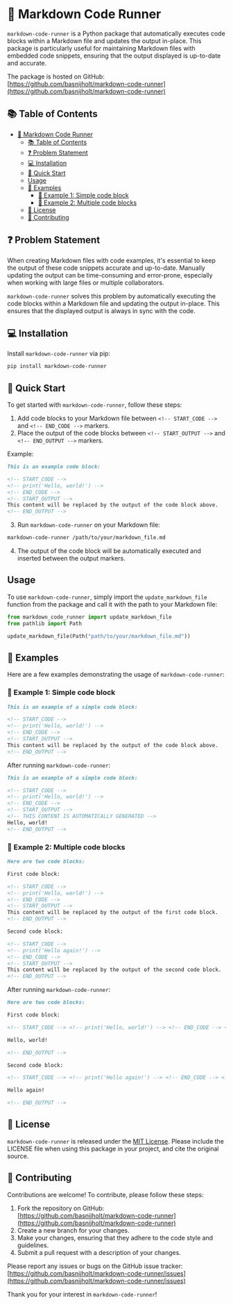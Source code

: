 # 🚀 Markdown Code Runner

`markdown-code-runner` is a Python package that automatically executes code blocks within a Markdown file and updates the output in-place. This package is particularly useful for maintaining Markdown files with embedded code snippets, ensuring that the output displayed is up-to-date and accurate.

The package is hosted on GitHub: [https://github.com/basnijholt/markdown-code-runner](https://github.com/basnijholt/markdown-code-runner)

## 📚 Table of Contents

- [🚀 Markdown Code Runner](#-markdown-code-runner)
  - [📚 Table of Contents](#-table-of-contents)
  - [❓ Problem Statement](#-problem-statement)
  - [💻 Installation](#-installation)
  - [🚀 Quick Start](#-quick-start)
  - [Usage](#usage)
  - [📖 Examples](#-examples)
    - [🌟 Example 1: Simple code block](#-example-1-simple-code-block)
    - [🌟 Example 2: Multiple code blocks](#-example-2-multiple-code-blocks)
  - [📄 License](#-license)
  - [🤝 Contributing](#-contributing)

## ❓ Problem Statement

When creating Markdown files with code examples, it's essential to keep the output of these code snippets accurate and up-to-date. Manually updating the output can be time-consuming and error-prone, especially when working with large files or multiple collaborators.

`markdown-code-runner` solves this problem by automatically executing the code blocks within a Markdown file and updating the output in-place. This ensures that the displayed output is always in sync with the code.

## 💻 Installation

Install `markdown-code-runner` via pip:

```bash
pip install markdown-code-runner
```

## 🚀 Quick Start

To get started with `markdown-code-runner`, follow these steps:

1.  Add code blocks to your Markdown file between `<!-- START_CODE -->` and `<!-- END_CODE -->` markers.
2.  Place the output of the code blocks between `<!-- START_OUTPUT -->` and `<!-- END_OUTPUT -->` markers.

Example:

```markdown
This is an example code block:

<!-- START_CODE -->
<!-- print('Hello, world!') -->
<!-- END_CODE -->
<!-- START_OUTPUT -->
This content will be replaced by the output of the code block above.
<!-- END_OUTPUT -->
```

3.  Run `markdown-code-runner` on your Markdown file:

```bash
markdown-code-runner /path/to/your/markdown_file.md
```

4.  The output of the code block will be automatically executed and inserted between the output markers.

Usage
-----

To use `markdown-code-runner`, simply import the `update_markdown_file` function from the package and call it with the path to your Markdown file:

```python
from markdown_code_runner import update_markdown_file
from pathlib import Path

update_markdown_file(Path("path/to/your/markdown_file.md"))
```

## 📖 Examples

Here are a few examples demonstrating the usage of `markdown-code-runner`:

### 🌟 Example 1: Simple code block

```markdown
This is an example of a simple code block:

<!-- START_CODE -->
<!-- print('Hello, world!') -->
<!-- END_CODE -->
<!-- START_OUTPUT -->
This content will be replaced by the output of the code block above.
<!-- END_OUTPUT -->
```

After running `markdown-code-runner`:

```markdown
This is an example of a simple code block:

<!-- START_CODE -->
<!-- print('Hello, world!') -->
<!-- END_CODE -->
<!-- START_OUTPUT -->
<!-- THIS CONTENT IS AUTOMATICALLY GENERATED -->
Hello, world!
<!-- END_OUTPUT -->
```

### 🌟 Example 2: Multiple code blocks

```markdown
Here are two code blocks:

First code block:

<!-- START_CODE -->
<!-- print('Hello, world!') -->
<!-- END_CODE -->
<!-- START_OUTPUT -->
This content will be replaced by the output of the first code block.
<!-- END_OUTPUT -->

Second code block:

<!-- START_CODE -->
<!-- print('Hello again!') -->
<!-- END_CODE -->
<!-- START_OUTPUT -->
This content will be replaced by the output of the second code block.
<!-- END_OUTPUT -->
```

After running `markdown-code-runner`:
```markdown
Here are two code blocks:

First code block:

<!-- START_CODE --> <!-- print('Hello, world!') --> <!-- END_CODE --> <!-- START_OUTPUT --> <!-- THIS CONTENT IS AUTOMATICALLY GENERATED -->

Hello, world!

<!-- END_OUTPUT -->

Second code block:

<!-- START_CODE --> <!-- print('Hello again!') --> <!-- END_CODE --> <!-- START_OUTPUT --> <!-- THIS CONTENT IS AUTOMATICALLY GENERATED -->

Hello again!

<!-- END_OUTPUT -->
```


## 📄 License

`markdown-code-runner` is released under the [MIT License](https://opensource.org/licenses/MIT). Please include the LICENSE file when using this package in your project, and cite the original source.

## 🤝 Contributing

Contributions are welcome! To contribute, please follow these steps:

1. Fork the repository on GitHub: [https://github.com/basnijholt/markdown-code-runner](https://github.com/basnijholt/markdown-code-runner)
2. Create a new branch for your changes.
3. Make your changes, ensuring that they adhere to the code style and guidelines.
4. Submit a pull request with a description of your changes.

Please report any issues or bugs on the GitHub issue tracker: [https://github.com/basnijholt/markdown-code-runner/issues](https://github.com/basnijholt/markdown-code-runner/issues)

Thank you for your interest in `markdown-code-runner`!
